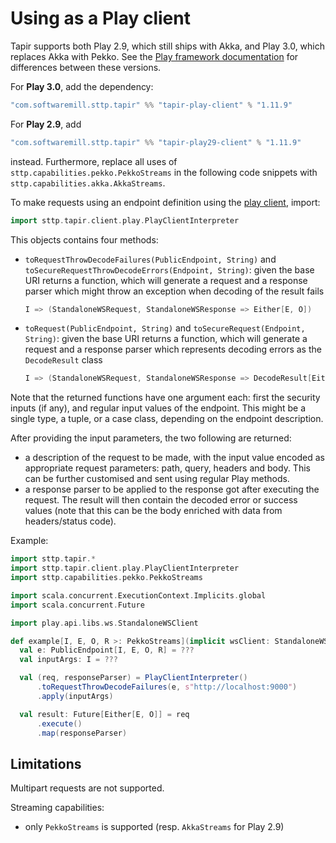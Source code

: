 # Using as a Play client

Tapir supports both Play 2.9, which still ships with Akka, and Play 3.0, which replaces Akka with Pekko.
See the [Play framework documentation](https://www.playframework.com/documentation/2.9.x/General#How-Play-Deals-with-Akkas-License-Change) for differences between these versions.

For **Play 3.0**, add the dependency:

```scala
"com.softwaremill.sttp.tapir" %% "tapir-play-client" % "1.11.9"
```

For **Play 2.9**, add

```scala
"com.softwaremill.sttp.tapir" %% "tapir-play29-client" % "1.11.9"
```

instead. Furthermore, replace all uses of `sttp.capabilities.pekko.PekkoStreams` in the following code snippets with `sttp.capabilities.akka.AkkaStreams`.

To make requests using an endpoint definition using the [play client](https://github.com/playframework/play-ws), import:

```scala
import sttp.tapir.client.play.PlayClientInterpreter
```

This objects contains four methods:
 - `toRequestThrowDecodeFailures(PublicEndpoint, String)` and `toSecureRequestThrowDecodeErrors(Endpoint, String)`: given
   the base URI returns a function, which will generate a request and a response parser which might throw
   an exception when decoding of the result fails
   ```scala
   I => (StandaloneWSRequest, StandaloneWSResponse => Either[E, O])
   ```
 - `toRequest(PublicEndpoint, String)` and `toSecureRequest(Endpoint, String)`: given the base URI returns a function,
   which will generate a request and a response parser which represents
   decoding errors as the `DecodeResult` class
   ```scala
   I => (StandaloneWSRequest, StandaloneWSResponse => DecodeResult[Either[E, O]])
   ```

Note that the returned functions have one argument each: first the security inputs (if any), and regular input values of the endpoint. This might be a
single type, a tuple, or a case class, depending on the endpoint description.

After providing the input parameters, the two following are returned:
- a description of the request to be made, with the input value
  encoded as appropriate request parameters: path, query, headers and body.
  This can be further customised and sent using regular Play methods.
- a response parser to be applied to the response got after executing the request.
  The result will then contain the decoded error or success values
  (note that this can be the body enriched with data from headers/status code).

Example:

```scala
import sttp.tapir.*
import sttp.tapir.client.play.PlayClientInterpreter
import sttp.capabilities.pekko.PekkoStreams

import scala.concurrent.ExecutionContext.Implicits.global
import scala.concurrent.Future

import play.api.libs.ws.StandaloneWSClient

def example[I, E, O, R >: PekkoStreams](implicit wsClient: StandaloneWSClient): Unit = 
  val e: PublicEndpoint[I, E, O, R] = ???
  val inputArgs: I = ???

  val (req, responseParser) = PlayClientInterpreter()
      .toRequestThrowDecodeFailures(e, s"http://localhost:9000")
      .apply(inputArgs)

  val result: Future[Either[E, O]] = req
      .execute()
      .map(responseParser)
```

## Limitations

Multipart requests are not supported.

Streaming capabilities:
- only `PekkoStreams` is supported (resp. `AkkaStreams` for Play 2.9)
